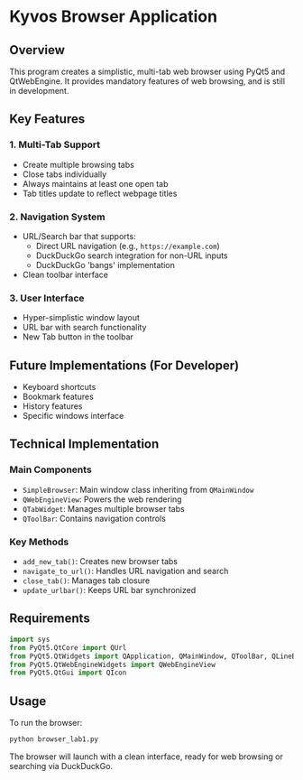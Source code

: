 # Kyvos Browser Application

## Overview
This program creates a simplistic, multi-tab web browser using PyQt5 and QtWebEngine. It provides mandatory features of web browsing, and is still in development.

## Key Features

### 1. Multi-Tab Support
- Create multiple browsing tabs
- Close tabs individually
- Always maintains at least one open tab
- Tab titles update to reflect webpage titles

### 2. Navigation System
- URL/Search bar that supports:
  - Direct URL navigation (e.g., `https://example.com`)
  - DuckDuckGo search integration for non-URL inputs
  - DuckDuckGo 'bangs' implementation
- Clean toolbar interface

### 3. User Interface
- Hyper-simplistic window layout
- URL bar with search functionality
- New Tab button in the toolbar

## Future Implementations (For Developer)
- Keyboard shortcuts
- Bookmark features
- History features
- Specific windows interface

## Technical Implementation

### Main Components
- `SimpleBrowser`: Main window class inheriting from `QMainWindow`
- `QWebEngineView`: Powers the web rendering
- `QTabWidget`: Manages multiple browser tabs
- `QToolBar`: Contains navigation controls

### Key Methods
- `add_new_tab()`: Creates new browser tabs
- `navigate_to_url()`: Handles URL navigation and search
- `close_tab()`: Manages tab closure
- `update_urlbar()`: Keeps URL bar synchronized

## Requirements
```python
import sys
from PyQt5.QtCore import QUrl
from PyQt5.QtWidgets import QApplication, QMainWindow, QToolBar, QLineEdit, QTabWidget
from PyQt5.QtWebEngineWidgets import QWebEngineView
from PyQt5.QtGui import QIcon
```

## Usage
To run the browser:
```bash
python browser_lab1.py
```

The browser will launch with a clean interface, ready for web browsing or searching via DuckDuckGo.
